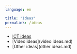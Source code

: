 ```yaml
---
language: en

title: "Ideas"
permalink: /ideas
---
```


- [ICT ideas](ict-ideas.md)
- [Video ideas](video ideas.md)
- [Other ideas](other ideas.md)
